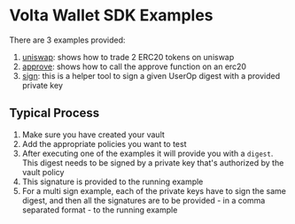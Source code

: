 # Volta Wallet SDK Examples

There are 3 examples provided:
1. [uniswap](https://github.com/NuKeyHQ/sdk-go/blob/master/examples/uniswap/uniswap.go): shows how to trade 2 ERC20 tokens on uniswap
2. [approve](https://github.com/NuKeyHQ/sdk-go/blob/master/examples/approve/approve.go): shows how to call the approve function on an erc20
3. [sign](https://github.com/NuKeyHQ/sdk-go/blob/master/examples/sign/sign.go): this is a helper tool to sign a given UserOp digest with a provided private key

## Typical Process

1. Make sure you have created your vault
2. Add the appropriate policies you want to test
3. After executing one of the examples it will provide you with a `digest`.  This digest needs to be signed by a private key that's authorized by the vault policy
4. This signature is provided to the running example
5. For a multi sign example, each of the private keys have to sign the same digest, and then all the signatures are to be provided - in a comma separated format - to the running example

